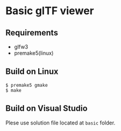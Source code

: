 # Basic glTF viewer

## Requirements

* glfw3
* premake5(linux)

## Build on Linux

```
$ premake5 gmake
$ make
```

## Build on Visual Studio

Plese use solution file located at `basic` folder.


